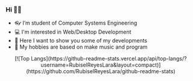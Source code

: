 ### Hi 👋😄
- 👓 I’m student of Computer Systems Engineering
- 💻 I'm interested in Web/Desktop Development
- 🎨 Here I want to show you some of my developments
- 🎼 My hobbies are based on make music and program

<p align="center">
[![Top Langs](https://github-readme-stats.vercel.app/api/top-langs/?username=RubiselReyesLara&layout=compact)](https://github.com/RubiselReyesLara/github-readme-stats)
</p>

